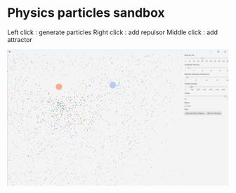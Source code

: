 # Physics particles sandbox

Left click : generate particles
Right click : add repulsor
Middle click : add attractor

![Physics Fx preview](https://github.com/CodeSimcoe/PhysicsFx/blob/main/picture.png?raw=true)